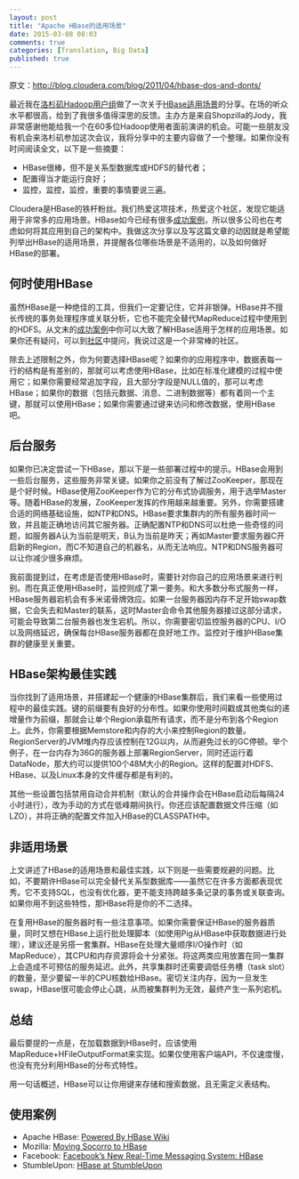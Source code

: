 ```yaml
---
layout: post
title: "Apache HBase的适用场景"
date: 2015-03-08 08:03
comments: true
categories: [Translation, Big Data]
published: true
---
```


原文：http://blog.cloudera.com/blog/2011/04/hbase-dos-and-donts/

最近我在[洛杉矶Hadoop用户组](http://www.meetup.com/LA-HUG/)做了一次关于[HBase适用场景](http://www.meetup.com/LA-HUG/pages/Video_from_April_13th_HBASE_DO%27S_and_DON%27TS/)的分享。在场的听众水平都很高，给到了我很多值得深思的反馈。主办方是来自Shopzilla的Jody，我非常感谢他能给我一个在60多位Hadoop使用者面前演讲的机会。可能一些朋友没有机会来洛杉矶参加这次会议，我将分享中的主要内容做了一个整理。如果你没有时间阅读全文，以下是一些摘要：

* HBase很棒，但不是关系型数据库或HDFS的替代者；
* 配置得当才能运行良好；
* 监控，监控，监控，重要的事情要说三遍。

Cloudera是HBase的铁杆粉丝。我们热爱这项技术，热爱这个社区，发现它能适用于非常多的应用场景。HBase如今已经有很多[成功案例](#use-cases)，所以很多公司也在考虑如何将其应用到自己的架构中。我做这次分享以及写这篇文章的动因就是希望能列举出HBase的适用场景，并提醒各位哪些场景是不适用的，以及如何做好HBase的部署。

<!-- more -->

## 何时使用HBase

虽然HBase是一种绝佳的工具，但我们一定要记住，它并非银弹。HBase并不擅长传统的事务处理程序或关联分析，它也不能完全替代MapReduce过程中使用到的HDFS。从文末的[成功案例](#use-cases)中你可以大致了解HBase适用于怎样的应用场景。如果你还有疑问，可以到[社区](http://www.cloudera.com/community/)中提问，我说过这是一个非常棒的社区。

除去上述限制之外，你为何要选择HBase呢？如果你的应用程序中，数据表每一行的结构是有差别的，那就可以考虑使用HBase，比如在标准化建模的过程中使用它；如果你需要经常追加字段，且大部分字段是NULL值的，那可以考虑HBase；如果你的数据（包括元数据、消息、二进制数据等）都有着同一个主键，那就可以使用HBase；如果你需要通过键来访问和修改数据，使用HBase吧。

## 后台服务

如果你已决定尝试一下HBase，那以下是一些部署过程中的提示。HBase会用到一些后台服务，这些服务非常关键。如果你之前没有了解过ZooKeeper，那现在是个好时候。HBase使用ZooKeeper作为它的分布式协调服务，用于选举Master等。随着HBase的发展，ZooKeeper发挥的作用越来越重要。另外，你需要搭建合适的网络基础设施，如NTP和DNS。HBase要求集群内的所有服务器时间一致，并且能正确地访问其它服务器。正确配置NTP和DNS可以杜绝一些奇怪的问题，如服务器A认为当前是明天，B认为当前是昨天；再如Master要求服务器C开启新的Region，而C不知道自己的机器名，从而无法响应。NTP和DNS服务器可以让你减少很多麻烦。

我前面提到过，在考虑是否使用HBase时，需要针对你自己的应用场景来进行判别。而在真正使用HBase时，监控则成了第一要务。和大多数分布式服务一样，HBase服务器宕机会有多米诺骨牌效应。如果一台服务器因内存不足开始swap数据，它会失去和Master的联系，这时Master会命令其他服务器接过这部分请求，可能会导致第二台服务器也发生宕机。所以，你需要密切监控服务器的CPU、I/O以及网络延迟，确保每台HBase服务器都在良好地工作。监控对于维护HBase集群的健康至关重要。

## HBase架构最佳实践

当你找到了适用场景，并搭建起一个健康的HBase集群后，我们来看一些使用过程中的最佳实践。键的前缀要有良好的分布性。如果你使用时间戳或其他类似的递增量作为前缀，那就会让单个Region承载所有请求，而不是分布到各个Region上。此外，你需要根据Memstore和内存的大小来控制Region的数量。RegionServer的JVM堆内存应该控制在12G以内，从而避免过长的GC停顿。举个例子，在一台内存为36G的服务器上部署RegionServer，同时还运行着DataNode，那大约可以提供100个48M大小的Region。这样的配置对HDFS、HBase、以及Linux本身的文件缓存都是有利的。

其他一些设置包括禁用自动合并机制（默认的合并操作会在HBase启动后每隔24小时进行），改为手动的方式在低峰期间执行。你还应该配置数据文件压缩（如LZO），并将正确的配置文件加入HBase的CLASSPATH中。

## 非适用场景

上文讲述了HBase的适用场景和最佳实践，以下则是一些需要规避的问题。比如，不要期许HBase可以完全替代关系型数据库——虽然它在许多方面都表现优秀。它不支持SQL，也没有优化器，更不能支持跨越多条记录的事务或关联查询。如果你用不到这些特性，那HBase将是你的不二选择。

在复用HBase的服务器时有一些注意事项。如果你需要保证HBase的服务器质量，同时又想在HBase上运行批处理脚本（如使用Pig从HBase中获取数据进行处理），建议还是另搭一套集群。HBase在处理大量顺序I/O操作时（如MapReduce），其CPU和内存资源将会十分紧张。将这两类应用放置在同一集群上会造成不可预估的服务延迟。此外，共享集群时还需要调低任务槽（task slot）的数量，至少要留一半的CPU核数给HBase。密切关注内存，因为一旦发生swap，HBase很可能会停止心跳，从而被集群判为无效，最终产生一系列宕机。

## 总结

最后要提的一点是，在加载数据到HBase时，应该使用MapReduce+HFileOutputFormat来实现。如果仅使用客户端API，不仅速度慢，也没有充分利用HBase的分布式特性。

用一句话概述，HBase可以让你用键来存储和搜索数据，且无需定义表结构。

## <a id="use-cases"></a>使用案例

* Apache HBase: [Powered By HBase Wiki](http://wiki.apache.org/hadoop/Hbase/PoweredBy)
* Mozilla: [Moving Socorro to HBase](http://blog.mozilla.com/webdev/2010/07/26/moving-socorro-to-hbase/)
* Facebook: [Facebook’s New Real-Time Messaging System: HBase](http://highscalability.com/blog/2010/11/16/facebooks-new-real-time-messaging-system-hbase-to-store-135.html)
* StumbleUpon: [HBase at StumbleUpon](http://www.stumbleupon.com/devblog/hbase_at_stumbleupon/)
